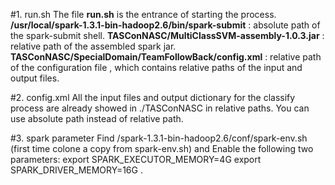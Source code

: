 #1. run.sh
The file <b>run.sh</b> is the entrance of starting the process.
<b>/usr/local/spark-1.3.1-bin-hadoop2.6/bin/spark-submit</b> : absolute path of the spark-submit shell.
<b>TASConNASC/MultiClassSVM-assembly-1.0.3.jar</b> : relative path of the assembled spark jar.
<b>TASConNASC/SpecialDomain/TeamFollowBack/config.xml</b> : relative path of the configuration file , which contains relative paths of the input and output files.

#2. config.xml
All the input files and output dictionary for the classify process are already showed in ./TASConNASC in relative paths.
You can use absolute path instead of relative path.

#3. spark parameter
Find  /spark-1.3.1-bin-hadoop2.6/conf/spark-env.sh (first time colone a copy from spark-env.sh)
and Enable the following two parameters:
export SPARK_EXECUTOR_MEMORY=4G
export SPARK_DRIVER_MEMORY=16G
.
